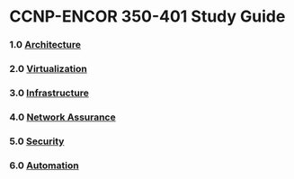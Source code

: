 # CCNP-ENCOR 350-401 Study Guide


### 1.0 [Architecture](https://github.com/network-dluong/CCNP-ENCOR/tree/1.0-Architecture)  


### 2.0 [Virtualization](https://github.com/network-dluong/CCNP-ENCOR/tree/2.0-Virtualization)  


### 3.0 [Infrastructure](https://github.com/network-dluong/CCNP-ENCOR/tree/3.0-Infrastructure)  


### 4.0 [Network Assurance](https://github.com/network-dluong/CCNP-ENCOR/tree/4.0-Network-Assurance)  


### 5.0 [Security](https://github.com/network-dluong/CCNP-ENCOR/tree/5.0-Security)  


### 6.0 [Automation](https://github.com/network-dluong/CCNP-ENCOR/tree/6.0-Automation)  
